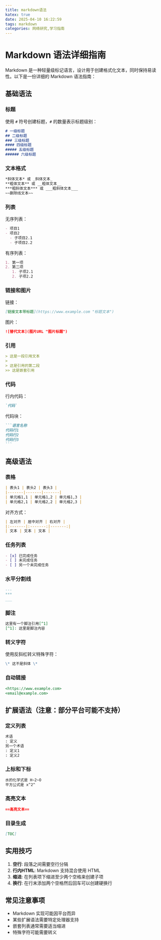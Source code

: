 ```yaml
---
title: markdown语法
katex: true
date: 2025-04-10 16:22:59
tags: markdown
categories: 网络研究,学习指南
---
```

# Markdown 语法详细指南
Markdown 是一种轻量级标记语言，设计用于创建格式化文本，同时保持易读性。以下是一份详细的 Markdown 语法指南：
## 基础语法
### 标题
使用 `#` 符号创建标题，`#` 的数量表示标题级别：
```markdown
# 一级标题
## 二级标题
### 三级标题
#### 四级标题
##### 五级标题
###### 六级标题
```
### 文本格式
```markdown
*斜体文本* 或 _斜体文本_
**粗体文本** 或 __粗体文本__
***粗斜体文本*** 或 ___粗斜体文本___
~~删除线文本~~
```
### 列表
无序列表：
```markdown
- 项目1
- 项目2
  - 子项目2.1
  - 子项目2.2
```
有序列表：
```markdown
1. 第一项
2. 第二项
   1. 子项2.1
   2. 子项2.2
```
### 链接和图片
链接：
```markdown
[链接文本带标题](https://www.example.com "标题文本")
```
图片：
```markdown
![替代文本](图片URL "图片标题")
```
### 引用
```markdown
> 这是一段引用文本
> 
> 这是引用的第二段
>> 这是嵌套引用
```
### 代码
行内代码：
```markdown
`代码`
```
代码块：
````markdown
```语言名称
代码行1
代码行2
代码行3
```
````
## 高级语法
### 表格
```markdown
| 表头1 | 表头2 | 表头3 |
|-------|-------|-------|
| 单元格1,1 | 单元格1,2 | 单元格1,3 |
| 单元格2,1 | 单元格2,2 | 单元格2,3 |
```
对齐方式：
```markdown
| 左对齐 | 居中对齐 | 右对齐 |
|:-------|:-------:|-------:|
| 文本 | 文本 | 文本 |
```
### 任务列表
```markdown
- [x] 已完成任务
- [ ] 未完成任务
- [ ] 另一个未完成任务
```
### 水平分割线
```markdown
---
***
___
```
### 脚注
```markdown
这里有一个脚注引用[^1]
[^1]: 这里是脚注内容
```
### 转义字符
使用反斜杠转义特殊字符：
```markdown
\* 这不是斜体 \*
```
### 自动链接
```markdown
<https://www.example.com>
<email@example.com>
```
## 扩展语法（注意：部分平台可能不支持）
### 定义列表
```markdown
术语
: 定义
另一个术语
: 定义1
: 定义2
```
### 上标和下标
```markdown
水的化学式是 H~2~O
平方公式是 x^2^
```
### 高亮文本
```markdown
==高亮文本==
```
### 目录生成
```markdown
[TOC]
```
## 实用技巧
1. **空行**: 段落之间需要空行分隔
2. **行内HTML**: Markdown 支持混合使用 HTML
3. **缩进**: 在列表项下缩进至少两个空格来创建子项
4. **换行**: 在行末添加两个空格然后回车可以创建硬换行
## 常见注意事项
- Markdown 实现可能因平台而异
- 某些扩展语法需要特定处理器支持
- 嵌套列表通常需要适当缩进
- 特殊字符可能需要转义
